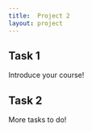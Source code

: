 ```yaml
---
title:  Project 2
layout: project
---
```


## Task 1

Introduce your course!

## Task 2

More tasks to do!
